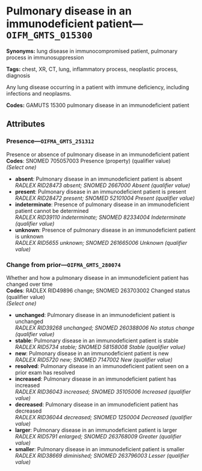 # Pulmonary disease in an immunodeficient patient—`OIFM_GMTS_015300`

**Synonyms:** lung disease in immunocompromised patient, pulmonary process in immunosuppression

**Tags:** chest, XR, CT, lung, inflammatory process, neoplastic process, diagnosis

Any lung disease occurring in a patient with immune deficiency, including infections and neoplasms.

**Codes:** GAMUTS 15300 pulmonary disease in an immunodeficient patient

## Attributes

### Presence—`OIFMA_GMTS_251312`

Presence or absence of pulmonary disease in an immunodeficient patient  
**Codes**: SNOMED 705057003 Presence (property) (qualifier value)  
*(Select one)*

- **absent**: Pulmonary disease in an immunodeficient patient is absent  
_RADLEX RID28473 absent; SNOMED 2667000 Absent (qualifier value)_
- **present**: Pulmonary disease in an immunodeficient patient is present  
_RADLEX RID28472 present; SNOMED 52101004 Present (qualifier value)_
- **indeterminate**: Presence of pulmonary disease in an immunodeficient patient cannot be determined  
_RADLEX RID39110 indeterminate; SNOMED 82334004 Indeterminate (qualifier value)_
- **unknown**: Presence of pulmonary disease in an immunodeficient patient is unknown  
_RADLEX RID5655 unknown; SNOMED 261665006 Unknown (qualifier value)_

### Change from prior—`OIFMA_GMTS_280074`

Whether and how a pulmonary disease in an immunodeficient patient has changed over time  
**Codes**: RADLEX RID49896 change; SNOMED 263703002 Changed status (qualifier value)  
*(Select one)*

- **unchanged**: Pulmonary disease in an immunodeficient patient is unchanged  
_RADLEX RID39268 unchanged; SNOMED 260388006 No status change (qualifier value)_
- **stable**: Pulmonary disease in an immunodeficient patient is stable  
_RADLEX RID5734 stable; SNOMED 58158008 Stable (qualifier value)_
- **new**: Pulmonary disease in an immunodeficient patient is new  
_RADLEX RID5720 new; SNOMED 7147002 New (qualifier value)_
- **resolved**: Pulmonary disease in an immunodeficient patient seen on a prior exam has resolved  
- **increased**: Pulmonary disease in an immunodeficient patient has increased  
_RADLEX RID36043 increased; SNOMED 35105006 Increased (qualifier value)_
- **decreased**: Pulmonary disease in an immunodeficient patient has decreased  
_RADLEX RID36044 decreased; SNOMED 1250004 Decreased (qualifier value)_
- **larger**: Pulmonary disease in an immunodeficient patient is larger  
_RADLEX RID5791 enlarged; SNOMED 263768009 Greater (qualifier value)_
- **smaller**: Pulmonary disease in an immunodeficient patient is smaller  
_RADLEX RID38669 diminished; SNOMED 263796003 Lesser (qualifier value)_